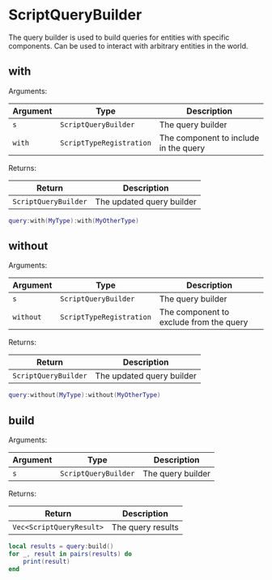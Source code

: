 # ScriptQueryBuilder

The query builder is used to build queries for entities with specific components. Can be used to interact with arbitrary entities in the world.

## with

Arguments:

| Argument | Type | Description |
| --- | --- | --- |
| `s` | `ScriptQueryBuilder` | The query builder |
| `with` | `ScriptTypeRegistration` | The component to include in the query |

Returns:

| Return | Description |
| ---  | --- |
| `ScriptQueryBuilder` | The updated query builder |

```lua
query:with(MyType):with(MyOtherType)
```

## without

Arguments:

| Argument | Type | Description |
| --- | --- | --- |
| `s` | `ScriptQueryBuilder` | The query builder |
| `without` | `ScriptTypeRegistration` | The component to exclude from the query |

Returns:

| Return | Description |
| ---  | --- |
| `ScriptQueryBuilder` | The updated query builder |

```lua
query:without(MyType):without(MyOtherType)
```

## build

Arguments:

| Argument | Type | Description |
| --- | --- | --- |
| `s` | `ScriptQueryBuilder` | The query builder |

Returns:

| Return | Description |
| ---  | --- |
| `Vec<ScriptQueryResult>` | The query results |

```lua
local results = query:build()
for _, result in pairs(results) do
    print(result)
end
```
